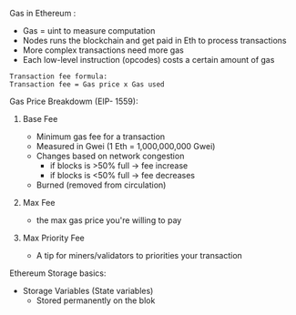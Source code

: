 
Gas in Ethereum : 

- Gas = uint to measure computation 
- Nodes runs the blockchain and get paid in Eth to process transactions 
- More complex transactions need more gas 
- Each low-level instruction (opcodes) costs a certain amount of gas 
```
Transaction fee formula: 
Transaction fee = Gas price x Gas used 
```


Gas Price Breakdowm (EIP- 1559):

1. Base Fee 
    - Minimum gas fee for a transaction 
    - Measured in Gwei (1 Eth = 1,000,000,000 Gwei)
    - Changes based on network congestion 
        - if blocks is >50% full -> fee increase 
        - if blocks is <50% full -> fee decreases 
    - Burned (removed from circulation)

2. Max Fee
    - the max gas price you're willing to pay 

3. Max Priority Fee
    - A tip for miners/validators to priorities your transaction 



Ethereum Storage basics: 

- Storage Variables (State variables)
    - Stored permanently on the blok

